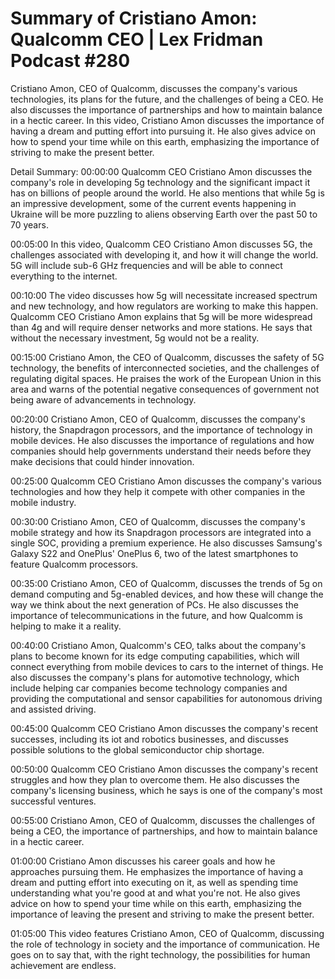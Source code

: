 # Summary of Cristiano Amon: Qualcomm CEO | Lex Fridman Podcast #280

Cristiano Amon, CEO of Qualcomm, discusses the company's various technologies, its plans for the future, and the challenges of being a CEO. He also discusses the importance of partnerships and how to maintain balance in a hectic career.
In this video, Cristiano Amon discusses the importance of having a dream and putting effort into pursuing it. He also gives advice on how to spend your time while on this earth, emphasizing the importance of striving to make the present better.

Detail Summary: 
00:00:00
Qualcomm CEO Cristiano Amon discusses the company's role in developing 5g technology and the significant impact it has on billions of people around the world. He also mentions that while 5g is an impressive development, some of the current events happening in Ukraine will be more puzzling to aliens observing Earth over the past 50 to 70 years.

00:05:00
In this video, Qualcomm CEO Cristiano Amon discusses 5G, the challenges associated with developing it, and how it will change the world. 5G will include sub-6 GHz frequencies and will be able to connect everything to the internet.

00:10:00
The video discusses how 5g will necessitate increased spectrum and new technology, and how regulators are working to make this happen. Qualcomm CEO Cristiano Amon explains that 5g will be more widespread than 4g and will require denser networks and more stations. He says that without the necessary investment, 5g would not be a reality.

00:15:00
Cristiano Amon, the CEO of Qualcomm, discusses the safety of 5G technology, the benefits of interconnected societies, and the challenges of regulating digital spaces. He praises the work of the European Union in this area and warns of the potential negative consequences of government not being aware of advancements in technology.

00:20:00
Cristiano Amon, CEO of Qualcomm, discusses the company's history, the Snapdragon processors, and the importance of technology in mobile devices. He also discusses the importance of regulations and how companies should help governments understand their needs before they make decisions that could hinder innovation.

00:25:00
Qualcomm CEO Cristiano Amon discusses the company's various technologies and how they help it compete with other companies in the mobile industry.

00:30:00
Cristiano Amon, CEO of Qualcomm, discusses the company's mobile strategy and how its Snapdragon processors are integrated into a single SOC, providing a premium experience. He also discusses Samsung's Galaxy S22 and OnePlus' OnePlus 6, two of the latest smartphones to feature Qualcomm processors.

00:35:00
Cristiano Amon, CEO of Qualcomm, discusses the trends of 5g on demand computing and 5g-enabled devices, and how these will change the way we think about the next generation of PCs. He also discusses the importance of telecommunications in the future, and how Qualcomm is helping to make it a reality.

00:40:00
Cristiano Amon, Qualcomm's CEO, talks about the company's plans to become known for its edge computing capabilities, which will connect everything from mobile devices to cars to the internet of things. He also discusses the company's plans for automotive technology, which include helping car companies become technology companies and providing the computational and sensor capabilities for autonomous driving and assisted driving.

00:45:00
Qualcomm CEO Cristiano Amon discusses the company's recent successes, including its iot and robotics businesses, and discusses possible solutions to the global semiconductor chip shortage.

00:50:00
Qualcomm CEO Cristiano Amon discusses the company's recent struggles and how they plan to overcome them. He also discusses the company's licensing business, which he says is one of the company's most successful ventures.

00:55:00
Cristiano Amon, CEO of Qualcomm, discusses the challenges of being a CEO, the importance of partnerships, and how to maintain balance in a hectic career.

01:00:00
Cristiano Amon discusses his career goals and how he approaches pursuing them. He emphasizes the importance of having a dream and putting effort into executing on it, as well as spending time understanding what you're good at and what you're not. He also gives advice on how to spend your time while on this earth, emphasizing the importance of leaving the present and striving to make the present better.

01:05:00
This video features Cristiano Amon, CEO of Qualcomm, discussing the role of technology in society and the importance of communication. He goes on to say that, with the right technology, the possibilities for human achievement are endless.

